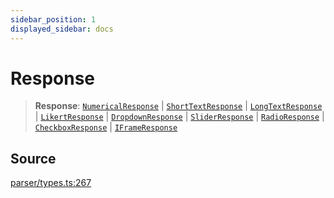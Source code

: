 ```yaml
---
sidebar_position: 1
displayed_sidebar: docs
---
```


# Response

> **Response**: [`NumericalResponse`](../interfaces/NumericalResponse.md) \| [`ShortTextResponse`](../interfaces/ShortTextResponse.md) \| [`LongTextResponse`](../interfaces/LongTextResponse.md) \| [`LikertResponse`](../interfaces/LikertResponse.md) \| [`DropdownResponse`](../interfaces/DropdownResponse.md) \| [`SliderResponse`](../interfaces/SliderResponse.md) \| [`RadioResponse`](../interfaces/RadioResponse.md) \| [`CheckboxResponse`](../interfaces/CheckboxResponse.md) \| [`IFrameResponse`](../interfaces/IFrameResponse.md)

## Source

[parser/types.ts:267](https://github.com/revisit-studies/study/blob/f193c37/src/parser/types.ts#L267)
